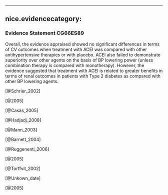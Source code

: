 
---
nice.evidencecategory: 
---

### Evidence Statement CG66ES89
Overall, the evidence appraised showed no significant differences in terms of CV outcomes
when treatment with ACEI was compared with other antihypertensive therapies or with
placebo. ACEI also failed to demonstrate superiority over other agents on the basis of BP
lowering power (unless combination therapy is compared with monotherapy). However, the
evidence suggested that treatment with ACEI is related to greater benefits in terms of renal
outcomes in patients with Type 2 diabetes as compared with other BP lowering agents.

[@Schrier_2002]

[@2005]

[@Casas_2005]

[@Hadjadj_2008]

[@Mann_2003]

[@Barnett_2004]

[@Ruggenenti_2006]

[@2005]

[@Torffvit_2002]

[@Unkown_date]

[@2005]

